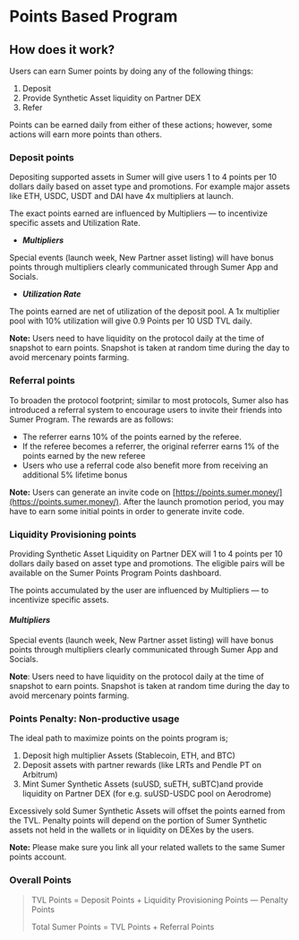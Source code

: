 # Points Based Program

## How does it work? <a href="#ed63" id="ed63"></a>

Users can earn Sumer points by doing any of the following things:

1. Deposit
2. Provide Synthetic Asset liquidity on Partner DEX
3. Refer

Points can be earned daily from either of these actions; however, some actions will earn more points than others.

### Deposit points <a href="#id-18c6" id="id-18c6"></a>

Depositing supported assets in Sumer will give users 1 to 4 points per 10 dollars daily based on asset type and promotions. For example major assets like ETH, USDC, USDT and DAI have 4x multipliers at launch.

The exact points earned are influenced by Multipliers — to incentivize specific assets and Utilization Rate.

* _**Multipliers**_

Special events (launch week, New Partner asset listing) will have bonus points through multipliers clearly communicated through Sumer App and Socials.

* _**Utilization Rate**_

The points earned are net of utilization of the deposit pool. A 1x multiplier pool with 10% utilization will give 0.9 Points per 10 USD TVL daily.

**Note:** Users need to have liquidity on the protocol daily at the time of snapshot to earn points. Snapshot is taken at random time during the day to avoid mercenary points farming.

### Referral points <a href="#bf6d" id="bf6d"></a>

To broaden the protocol footprint; similar to most protocols, Sumer also has introduced a referral system to encourage users to invite their friends into Sumer Program. The rewards are as follows:

* The referrer earns 10% of the points earned by the referee.
* If the referee becomes a referrer, the original referrer earns 1% of the points earned by the new referee
* Users who use a referral code also benefit more from receiving an additional 5% lifetime bonus

**Note:** Users can generate an invite code on [https://points.sumer.money/](https://points.sumer.money/). After the launch promotion period, you may have to earn some initial points in order to generate invite code.

### Liquidity Provisioning points <a href="#id-82c0" id="id-82c0"></a>

Providing Synthetic Asset Liquidity on Partner DEX will 1 to 4 points per 10 dollars daily based on asset type and promotions. The eligible pairs will be available on the Sumer Points Program Points dashboard.

The points accumulated by the user are influenced by Multipliers — to incentivize specific assets.

#### _**Multipliers**_

Special events (launch week, New Partner asset listing) will have bonus points through multipliers clearly communicated through Sumer App and Socials.

**Note**: Users need to have liquidity on the protocol daily at the time of snapshot to earn points. Snapshot is taken at random time during the day to avoid mercenary points farming.

### Points Penalty: Non-productive usage <a href="#id-3bb7" id="id-3bb7"></a>

The ideal path to maximize points on the points program is;

1. Deposit high multiplier Assets (Stablecoin, ETH, and BTC)
2. Deposit assets with partner rewards (like LRTs and Pendle PT on Arbitrum)
3. Mint Sumer Synthetic Assets (suUSD, suETH, suBTC)and provide liquidity on Partner DEX (for e.g. suUSD-USDC pool on Aerodrome)

Excessively sold Sumer Synthetic Assets will offset the points earned from the TVL. Penalty points will depend on the portion of Sumer Synthetic assets not held in the wallets or in liquidity on DEXes by the users.

**Note:** Please make sure you link all your related wallets to the same Sumer points account.

### Overall Points <a href="#d7f3" id="d7f3"></a>

> TVL Points = Deposit Points + Liquidity Provisioning Points — Penalty Points
>
> Total Sumer Points = TVL Points + Referral Points
